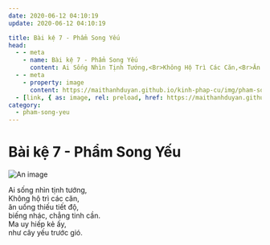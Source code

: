```yaml
---
date: 2020-06-12 04:10:19
update: 2020-06-12 04:10:19

title: Bài kệ 7 - Phẩm Song Yếu
head:
  - - meta
    - name: Bài kệ 7 - Phẩm Song Yếu
      content: Ai Sống Nhìn Tịnh Tướng,<Br>Không Hộ Trì Các Căn,<Br>Ăn Uống Thiếu Tiết Độ,<Br>Biếng Nhác, Chẳng Tinh Cần.<Br>Ma Uy Hiếp Kẻ Ấy,<Br>Như Cây Yếu Trước Gió.<Br>
  - - meta
    - property: image
      content: https://maithanhduyan.github.io/kinh-phap-cu/img/pham-song-yeu/pham-song-yeu-007.jpg
  - [link, { as: image, rel: preload, href: https://maithanhduyan.github.io/kinh-phap-cu/img/pham-song-yeu/pham-song-yeu-007.jpg }]
category:
  - pham-song-yeu
---
```


# Bài kệ 7 - Phẩm Song Yếu

![An image](/img/pham-song-yeu/pham-song-yeu-007.jpg)

Ai sống nhìn tịnh tướng,<br>Không hộ trì các căn,<br>ăn uống thiếu tiết độ,<br>biếng nhác, chẳng tinh cần.<br>Ma uy hiếp kẻ ấy,<br>như cây yếu trước gió.<br>
